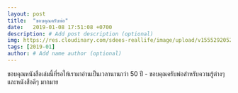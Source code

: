 ```yaml
---
layout: post
title:  "ขอบคุณครับพ่อ"
date:   2019-01-08 17:51:08 +0700
description: # Add post description (optional)
img: https://res.cloudinary.com/sdees-reallife/image/upload/v1555292052/IMG_20190108_174654055.jpg # Add image post (optional)
tags: [2019-01]
author: # Add name author (optional)
---
```

ขอบคุณหนังสือเล่มนี้ที่รอให้เรามาอ่านเป็นเวลานานกว่า 50 ปี - ขอบคุณครับพ่อสำหรับความรู้ต่างๆ และหนังสือดีๆ มากมาย
